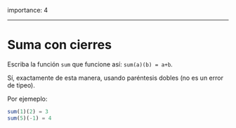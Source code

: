 importance: 4

---

# Suma con cierres

Escriba la función `sum` que funcione así: `sum(a)(b) = a+b`.

Sí, exactamente de esta manera, usando paréntesis dobles (no es un error de tipeo).

Por ejemeplo:


```js
sum(1)(2) = 3
sum(5)(-1) = 4
```
